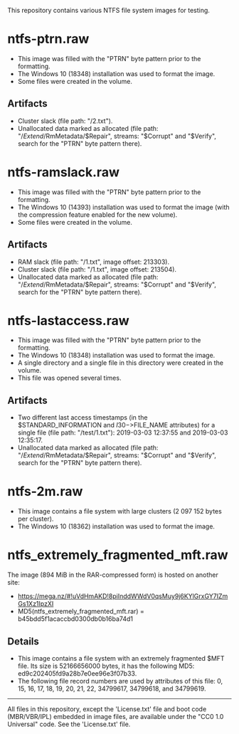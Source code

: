 This repository contains various NTFS file system images for testing.

# ntfs-ptrn.raw

* This image was filled with the "PTRN" byte pattern prior to the formatting.
* The Windows 10 (18348) installation was used to format the image.
* Some files were created in the volume.

## Artifacts
* Cluster slack (file path: "/2.txt").
* Unallocated data marked as allocated (file path: "/$Extend/$RmMetadata/$Repair", streams: "$Corrupt" and "$Verify", search for the "PTRN" byte pattern there).

# ntfs-ramslack.raw

* This image was filled with the "PTRN" byte pattern prior to the formatting.
* The Windows 10 (14393) installation was used to format the image (with the compression feature enabled for the new volume).
* Some files were created in the volume.

## Artifacts
* RAM slack (file path: "/1.txt", image offset: 213303).
* Cluster slack (file path: "/1.txt", image offset: 213504).
* Unallocated data marked as allocated (file path: "/$Extend/$RmMetadata/$Repair", streams: "$Corrupt" and "$Verify", search for the "PTRN" byte pattern there).

# ntfs-lastaccess.raw

* This image was filled with the "PTRN" byte pattern prior to the formatting.
* The Windows 10 (18348) installation was used to format the image.
* A single directory and a single file in this directory were created in the volume.
* This file was opened several times.

## Artifacts
* Two different last access timestamps (in the $STANDARD_INFORMATION and $I30->$FILE_NAME attributes) for a single file (file path: "/test/1.txt"): 2019-03-03 12:37:55 and 2019-03-03 12:35:17.
* Unallocated data marked as allocated (file path: "/$Extend/$RmMetadata/$Repair", streams: "$Corrupt" and "$Verify", search for the "PTRN" byte pattern there).

# ntfs-2m.raw

* This image contains a file system with large clusters (2 097 152 bytes per cluster).
* The Windows 10 (18362) installation was used to format the image.

# ntfs_extremely_fragmented_mft.raw

The image (894 MiB in the RAR-compressed form) is hosted on another site:
* https://mega.nz/#!uVdHmAKD!8piInddWWdV0qsMuy9j6KYlGrxGY7IZmGs1Xz1IpzXI
* MD5(ntfs_extremely_fragmented_mft.rar) = b45bdd5f1acaccbd0300db0b16ba74d1

## Details
* This image contains a file system with an extremely fragmented $MFT file. Its size is 52166656000 bytes, it has the following MD5: ed9c202405fd9a28b7e0ee96e3f07b33.
* The following file record numbers are used by attributes of this file: 0, 15, 16, 17, 18, 19, 20, 21, 22, 34799617, 34799618, and 34799619.

---
All files in this repository, except the 'License.txt' file and boot code (MBR/VBR/IPL) embedded in image files, are available under the "CC0 1.0 Universal" code. See the 'License.txt' file.
